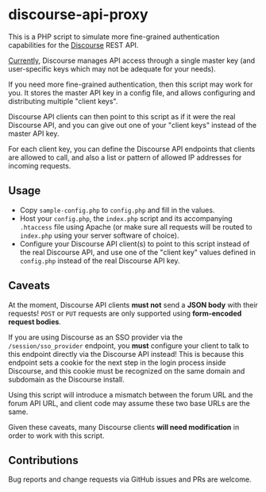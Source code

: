# discourse-api-proxy

This is a PHP script to simulate more fine-grained authentication capabilities
for the
[Discourse](https://www.discourse.org)
REST API.

[Currently](https://meta.discourse.org/t/cant-generate-multiple-api-keys/21011),
Discourse manages API access through a single master key (and
user-specific keys which may not be adequate for your needs).

If you need more fine-grained authentication, then this script may work for
you.  It stores the master API key in a config file, and allows configuring and
distributing multiple "client keys".

Discourse API clients can then point to this script as if it were the real
Discourse API, and you can give out one of your "client keys" instead of the
master API key.

For each client key, you can define the Discourse API endpoints that clients
are allowed to call, and also a list or pattern of allowed IP addresses for
incoming requests.

## Usage

- Copy `sample-config.php` to `config.php` and fill in the values.
- Host your `config.php`, the `index.php` script and its accompanying
  `.htaccess` file using Apache (or make sure all requests will be routed to
  `index.php` using your server software of choice).
- Configure your Discourse API client(s) to point to this script instead of the
  real Discourse API, and use one of the "client key" values defined in
  `config.php` instead of the real Discourse API key.

## Caveats

At the moment, Discourse API clients **must not** send a **JSON body** with
their requests!  `POST` or `PUT` requests are only supported using
**form-encoded request bodies**.

If you are using Discourse as an SSO provider via the `/session/sso_provider`
endpoint, you **must** configure your client to talk to this endpoint directly
via the Discourse API instead!  This is because this endpoint sets a cookie
for the next step in the login process inside Discourse, and this cookie must
be recognized on the same domain and subdomain as the Discourse install.

Using this script will introduce a mismatch between the forum URL and the forum
API URL, and client code may assume these two base URLs are the same.

Given these caveats, many Discourse clients **will need modification** in order
to work with this script.

## Contributions

Bug reports and change requests via GitHub issues and PRs are welcome.

